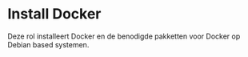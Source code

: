 Install Docker
=========

Deze rol installeert Docker en de benodigde pakketten voor Docker op Debian based systemen.